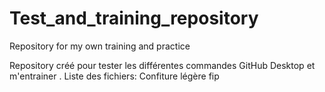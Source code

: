 # Test_and_training_repository
Repository for
my own training and practice

Repository créé pour tester les différentes commandes GitHub Desktop et m'entrainer .
Liste des fichiers:
Confiture légère
fip
